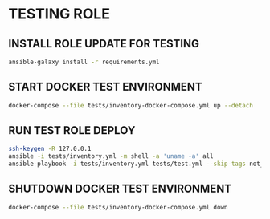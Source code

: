 TESTING ROLE
============

INSTALL ROLE UPDATE FOR TESTING
-------------------------------
```bash
ansible-galaxy install -r requirements.yml
```

START DOCKER TEST ENVIRONMENT
-----------------------------
```bash
docker-compose --file tests/inventory-docker-compose.yml up --detach
```

RUN TEST ROLE DEPLOY
--------------------
```bash
ssh-keygen -R 127.0.0.1
ansible -i tests/inventory.yml -m shell -a 'uname -a' all
ansible-playbook -i tests/inventory.yml tests/test.yml --skip-tags not_for_docker_test_env
```

SHUTDOWN DOCKER TEST ENVIRONMENT
--------------------------------
```bash
docker-compose --file tests/inventory-docker-compose.yml down
```
